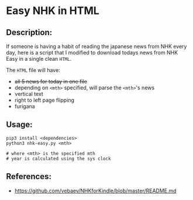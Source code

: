 # Easy NHK in HTML
## Description:

If someone is having a habit of reading the japanese news from NHK every day, here is a script that I modified to download todays news from NHK Easy in a single clean `HTML`.

The `HTML` file will have:   
- ~~all 5 news for today in one file~~ 
- depending on `<mth>` specified, will parse the `<mth>`'s news 
- vertical text   
- right to left page flipping   
- furigana   

## Usage:

```shell
pip3 install <dependencies>
python3 nhk-easy.py <mth>

# where <mth> is the specified mth 
# year is calculated using the sys clock
```
## References:
- https://github.com/vebaev/NHKforKindle/blob/master/README.md
